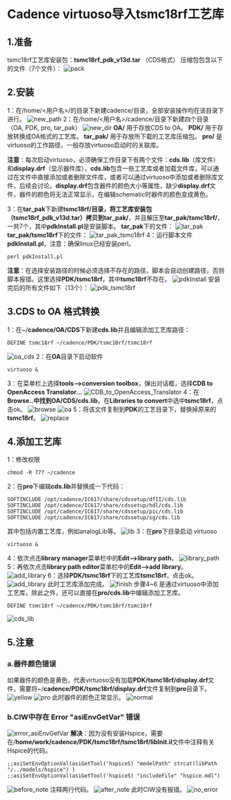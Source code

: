 # Cadence virtuoso导入tsmc18rf工艺库
## 1.准备
tsmc18rf工艺库安装包：**tsmc18rf_pdk_v13d.tar** （CDS格式）
压缩包包含以下的文件（7个文件）：
![pack](./tsmc18rf/tsmc18rf_pack.jpeg "pack")
## 2.安装
1：在/home/<用户名>/的目录下新建cadence/目录，全部安装操作均在该目录下进行。
![new_path](./tsmc18rf/new_path.jpeg "new_path")
2：在/home/<用户名>/cadence/目录下新建四个目录（OA, PDK, pro, tar_pak）
![new_dir](./tsmc18rf/new_dir.jpeg "new_dir")
**OA/** 用于存放CDS to OA。
**PDK/** 用于存放转换成OA格式的工艺库。
**tar_pak/** 用于存放所下载的工艺库压缩包。
**pro/** 是virtuoso的工作路径，一般存放virtuoso启动时的关联库。

**注意**：每次启动virtuoso，必须确保工作目录下有两个文件：**cds.lib**（库文件）和**display.drf**（显示器件库），**cds.lib**包含一些工艺库或者加载文件库，可以通过在文件中直接添加或者删除文件库，或者可以通过virtuoso中添加或者删除库文件，后续会讨论。**display.drf**包含器件的颜色大小等属性，缺少**display.drf**文件，器件的颜色将无法正常显示，在编辑schematic时器件的颜色变成黄色。

3：在**tar_pak**下新建**tsmc18rf/**目录，将工艺库安装包（**tsmc18rf_pdk_v13d.tar**）拷贝到**tar_pak/**，并且解压至**tar_pak/tsmc18rf/**，一共7个，其中**pdkInstall.pl**是安装脚本。
**tar_pak**下的文件：
![tar_pak](./tsmc18rf/tar_pak.jpeg "tar_pak")
**tar_pak/tsmc18rf**下的文件：
![tar_pak_tsmc18rf](./tsmc18rf/tar_pak_tsmc18rf.jpeg "tar_pak_tsmc18rf")
4：运行脚本文件**pdkInstall.pl**，注意：确保linux已经安装perl。
```
perl pdkInstall.pl
```
**注意**：在选择安装路径的时候必须选择不存在的路径，脚本会自动创建路径，否则脚本报错。这里选择**PDK/tsmc18rf**，其中**tsmc18rf**不存在。
![pdkInstall](./tsmc18rf/pdkInstall.jpeg "pdkInstall")
安装完后的所有文件如下（13个）：
![pdk_tsmc18rf](./tsmc18rf/pdk_tsmc18rf.jpeg "pdk_tsmc18rf")
## 3.CDS to OA 格式转换
1：在~/**cadence/OA/CDS**下新建**cds.lib**并且编辑添加工艺库路径：
```
DEFINE tsmc18rf ~/cadence/PDK/tsmc18rf/tsmc18rf
```
![oa_cds](./tsmc18rf/oa_cds.jpeg "oa_cds")
2：在**OA**目录下启动软件
```
virtuoso &
```
3：在菜单栏上选择**tools—>conversion toolbox**，弹出对话框，选择**CDB to OpenAccess Translator...**
![CDB_to_OpenAccess_Translator](./tsmc18rf/CDB_to_OpenAccess_Translator.jpeg "CDB_to_OpenAccess_Translator")
4：在**Browse..**中找到**OA/CDS/cds.lib**，在**Libraries to convert**中选中**tsmc18rf**，点击ok。
![browse](./tsmc18rf/browse.jpeg "browse")
![oa](./tsmc18rf/oa.jpeg "oa")
5：将该文件复制到**PDK**的工艺目录下，替换掉原来的**tsmc18rf**。
![replace](./tsmc18rf/replace.jpeg "replace")
## 4.添加工艺库
1：修改权限
```
chmod -R 777 ~/cadence
```
2：在**pro**下编辑**cds.lib**并替换成一下代码：
```
SOFTINCLUDE /opt/cadence/IC617/share/cdssetup/dfII/cds.lib
SOFTINCLUDE /opt/cadence/IC617/share/cdssetup/hdl/cds.lib
SOFTINCLUDE /opt/cadence/IC617/share/cdssetup/pic/cds.lib
SOFTINCLUDE /opt/cadence/IC617/share/cdssetup/sg/cds.lib
```
其中包括内置工艺库，例如analogLib等。
![lib](./tsmc18rf/lib.jpeg "lib")
3：在**pro**下目录启动 virtuoso
```
virtuoso &
```
4：依次点击**library manager**菜单栏中的**Edit—>library path**。
![library_path](./tsmc18rf/library_path.jpeg "library_path")
5：再依次点击**library path editor**菜单栏中的**Edit—>add library**。
![add_library](./tsmc18rf/add_library.jpeg "add_library")
6：选择**PDK/tsmc18rf**下的工艺库**tsmc18rf**，点击ok。
![add_library](./tsmc18rf/add_library1.jpeg "add_library")
此时工艺库添加完成。
![finish](./tsmc18rf/finish.jpeg "finish")
步骤4~6 是通过virtuoso中添加工艺库，除此之外，还可以直接在**pro/cds.lib**中编辑添加工艺库。
```
DEFINE tsmc18rf ~/cadence/PDK/tsmc18rf/tsmc18rf
```
![cds_lib](./tsmc18rf/cds_lib.jpeg "cds_lib")
## 5.注意
### a.器件颜色错误
如果器件的颜色是黄色，代表virtuoso没有加载**PDK/tsmc18rf/display.drf**文件，需要将~/**cadence/PDK/tsmc18rf/display.drf**文件复制到**pro**目录下。
![yellow](./tsmc18rf/yellow.jpeg "yellow")
![pro](./tsmc18rf/pro.jpeg "pro")
此时器件的颜色正常显示。
![normal](./tsmc18rf/normal.jpeg "normal")
### b.CIW中存在 Error "asiEnvGetVar" 错误
![error_asiEnvGetVar](./tsmc18rf/error_asiEnvGetVar.jpeg "error_asiEnvGetVar")
**解决**：因为没有安装Hspice，需要在/**home/work/cadence/PDK/tsmc18rf/tsmc18rf/libInit.il**文件中注释有关Hspice的代码。
```
;;asiSetEnvOptionVal(asiGetTool('hspiceS) "modelPath" strcat(libPath "/../models/hspice") )
;;asiSetEnvOptionVal(asiGetTool('hspiceS) "includeFile" "hspice.mdl")
```
![before_note](./tsmc18rf/before_note.jpeg "before_note")
注释两行代码。
![after_note](./tsmc18rf/after_note.jpeg "after_note")
此时CIW没有报错。
![no_error](./tsmc18rf/no_error.jpeg "no_error")